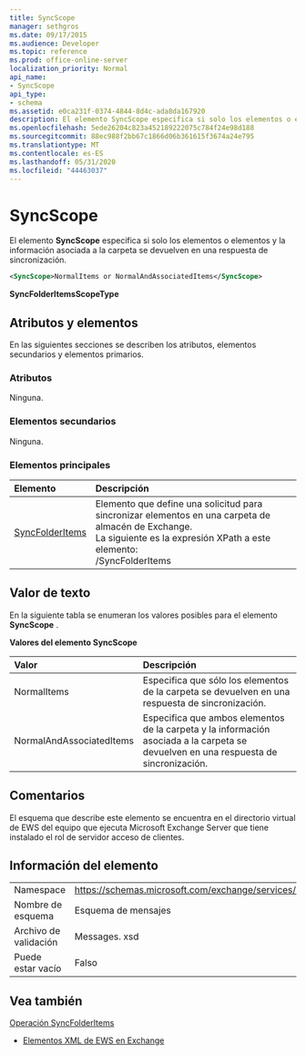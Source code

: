 ```yaml
---
title: SyncScope
manager: sethgros
ms.date: 09/17/2015
ms.audience: Developer
ms.topic: reference
ms.prod: office-online-server
localization_priority: Normal
api_name:
- SyncScope
api_type:
- schema
ms.assetid: e0ca231f-0374-4844-8d4c-ada8da167920
description: El elemento SyncScope especifica si solo los elementos o elementos y la información asociada a la carpeta se devuelven en una respuesta de sincronización.
ms.openlocfilehash: 5ede26204c823a452189222075c784f24e98d188
ms.sourcegitcommit: 88ec988f2bb67c1866d06b361615f3674a24e795
ms.translationtype: MT
ms.contentlocale: es-ES
ms.lasthandoff: 05/31/2020
ms.locfileid: "44463037"
---
```

# <a name="syncscope"></a>SyncScope

El elemento **SyncScope** especifica si solo los elementos o elementos y la información asociada a la carpeta se devuelven en una respuesta de sincronización. 
  
```xml
<SyncScope>NormalItems or NormalAndAssociatedItems</SyncScope>
```

 **SyncFolderItemsScopeType**
## <a name="attributes-and-elements"></a>Atributos y elementos

En las siguientes secciones se describen los atributos, elementos secundarios y elementos primarios.
  
### <a name="attributes"></a>Atributos

Ninguna.
  
### <a name="child-elements"></a>Elementos secundarios

Ninguna.
  
### <a name="parent-elements"></a>Elementos principales

|**Elemento**|**Descripción**|
|:-----|:-----|
|[SyncFolderItems](syncfolderitems.md) <br/> |Elemento que define una solicitud para sincronizar elementos en una carpeta de almacén de Exchange.  <br/> La siguiente es la expresión XPath a este elemento:  <br/> /SyncFolderItems  <br/> |
   
## <a name="text-value"></a>Valor de texto

En la siguiente tabla se enumeran los valores posibles para el elemento **SyncScope** . 
  
**Valores del elemento SyncScope**

|**Valor**|**Descripción**|
|:-----|:-----|
|NormalItems  <br/> |Especifica que sólo los elementos de la carpeta se devuelven en una respuesta de sincronización.  <br/> |
|NormalAndAssociatedItems  <br/> |Especifica que ambos elementos de la carpeta y la información asociada a la carpeta se devuelven en una respuesta de sincronización.  <br/> |
   
## <a name="remarks"></a>Comentarios

El esquema que describe este elemento se encuentra en el directorio virtual de EWS del equipo que ejecuta Microsoft Exchange Server que tiene instalado el rol de servidor acceso de clientes.
  
## <a name="element-information"></a>Información del elemento

|||
|:-----|:-----|
|Namespace  <br/> |https://schemas.microsoft.com/exchange/services/2006/messages  <br/> |
|Nombre de esquema  <br/> |Esquema de mensajes  <br/> |
|Archivo de validación  <br/> |Messages. xsd  <br/> |
|Puede estar vacío  <br/> |Falso  <br/> |
   
## <a name="see-also"></a>Vea también



[Operación SyncFolderItems](syncfolderitems-operation.md)


- [Elementos XML de EWS en Exchange](ews-xml-elements-in-exchange.md)


